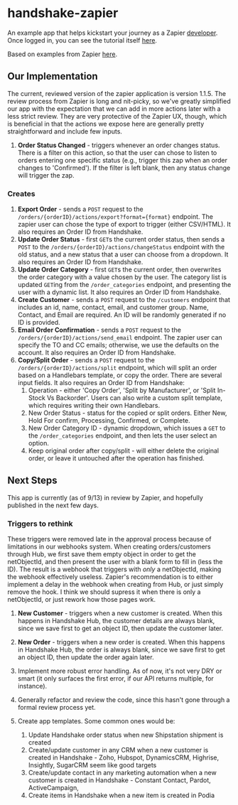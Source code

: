 # handshake-zapier

An example app that helps kickstart your journey as a Zapier [developer](https://zapier.com/developer/). Once logged in, you can see the tutorial itself [here](https://zapier.com/developer/start/introduction).

Based on examples from Zapier [here](https://github.com/zapier/zapier-platform-cli).

## Our Implementation
The current, reviewed version of the zapier application is version 1.1.5. The review process from Zapier is long and nit-picky, so we've greatly simplified our app with the expectation that we can add in more actions later with a less strict review. They are very protective of the Zapier UX, though, which is beneficial in that the actions we expose here are generally pretty straightforward and include few inputs.

1. **Order Status Changed** - triggers whenever an order changes status. There is a filter on this action, so that the user can chose to listen to orders entering one specific status (e.g., trigger this zap when an order changes to 'Confirmed').  If the filter is left blank, then any status change will trigger the zap.

### Creates
1. **Export Order** - sends a `POST` request to the `/orders/{orderID}/actions/export?format={format}` endpoint. The zapier user can chose the type of export to trigger (either CSV/HTML). It also requires an Order ID from Handshake.
1. **Update Order Status** - first `GET`s the current order status, then sends a `POST` to the `/orders/{orderID}/actions/changeStatus` endpoint with the old status, and a new status that a user can choose from a dropdown. It also requires an Order ID from Handshake.
1. **Update Order Category** - first `GET`s the current order, then overwrites the order category with a value chosen by the user. The category list is updated `GET`ing from the `/order_categories` endpoint, and presenting the user with a dynamic list. It also requires an Order ID from Handshake.
1. **Create Customer** - sends a `POST` request to the `/customers` endpoint that includes an id, name, contact, email, and customer group. Name, Contact, and Email are required. An ID will be randomly generated if no ID is provided.
1. **Email Order Confirmation** - sends a `POST` request to the `/orders/{orderID}/actions/send_email` endpoint. The zapier user can specify the TO and CC emails; otherwise, we use the defaults on the account. It also requires an Order ID from Handshake.
1. **Copy/Split Order** - sends a `POST` request to the `/orders/{orderID}/actions/split` endpoint, which will split an order based on a Handlebars template, or copy the order. There are several input fields. It also requires an Order ID from Handshake:
    1. Operation - either 'Copy Order', 'Split by Manufacturer', or 'Split In-Stock Vs Backorder'. Users can also write a custom split template, which requires writing their own Handlebars.
    1. New Order Status - status for the copied or split orders. Either New, Hold For confirm, Processing, Confirmed, or Complete.
    1. New Order Category ID - dynamic dropdown, which issues a `GET` to the `/order_categories` endpoint, and then lets the user select an option.
    1. Keep original order after copy/split - will either delete the original order, or leave it untouched after the operation has finished.

## Next Steps
This app is currently (as of 9/13) in review by Zapier, and hopefully published in the next few days.

### Triggers to rethink
These triggers were removed late in the approval process because of limitations in our webhooks system. When creating orders/customers through Hub, we first save them empty object in order to get the netObjectId, and then present the user with a blank form to fill in (less the ID). The result is a webhook that triggers with _only_ a netObjectId, making the webhook effectively useless. Zapier's recommendation is to either implement a delay in the webhook when creating from Hub, or just simply remove the hook. I think we should supress it when there is only a netObjectId, or just rework how those pages work.
1. **New Customer** - triggers when a new customer is created. When this happens in Handshake Hub, the customer details are always blank, since we save first to get an object ID, then update the customer later. 
1. **New Order** - triggers when a new order is created. When this happens in Handshake Hub, the order is always blank, since we save first to get an object ID, then update the order again later.

1. Implement more robust error handling. As of now, it's not very DRY or smart (it only surfaces the first error, if our API returns multiple, for instance).
1. Generally refactor and review the code, since this hasn't gone through a formal review process yet.
1. Create app templates. Some common ones would be:
    1. Update Handshake order status when new Shipstation shipment is created
    1. Create/update customer in any CRM when a new customer is created in Handshake - Zoho, Hubspot, DynamicsCRM, Highrise, Insightly, SugarCRM seem like good targets
    1. Create/update contact in any marketing automation when a new customer is created in Handshake - Constant Contact, Pardot, ActiveCampaign, 
    1. Create items in Handshake when a new item is created in Podia
